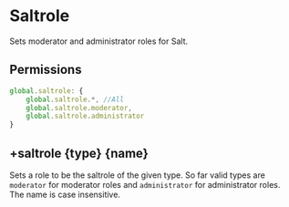 # Saltrole
Sets moderator and administrator roles for Salt.
## Permissions
```js
global.saltrole: {
    global.saltrole.*, //All
    global.saltrole.moderator,
    global.saltrole.administrator
}
```
## +saltrole {type} {name}
Sets a role to be the saltrole of the given type. So far valid types are `moderator` for moderator roles and `administrator` for administrator roles. The name is case insensitive.